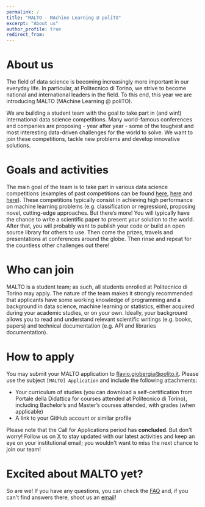 ```yaml
---
permalink: /
title: "MALTO - MAchine Learning @ poliTO"
excerpt: "About us"
author_profile: true
redirect_from: 
---
```


About us
===
The field of data science is becoming increasingly more important in our everyday life. In particular, at Politecnico di Torino, we strive to become national and international leaders in the field. To this end, this year we are introducing MALTO (MAchine Learning @ poliTO).

We are building a student team with the goal to take part in (and win!) international data science competitions. Many world-famous conferences and companies are proposing - year after year - some of the toughest and most interesting data-driven challenges for the world to solve. We want to join these competitions, tackle new problems and develop innovative solutions. 

Goals and activities
===
The main goal of the team is to take part in various data science competitions (examples of past competitions can be found [here](https://kdd.org/kdd2022/), [here](https://neurips.cc/Conferences/2022/CompetitionTrack) and [here](https://semeval.github.io/SemEval2023/)). These competitions typically consist in achieving high performance on machine learning problems (e.g. classification or regression), proposing novel, cutting-edge approaches. But there’s more! You will typically have the chance to write a scientific paper to present your solution to the world. After that, you will probably want to publish your code or build an open source library for others to use. Then come the prizes, travels and presentations at conferences around the globe. Then rinse and repeat for the countless other challenges out there!

Who can join
===
MALTO is a student team; as such, all students enrolled at Politecnico di Torino may apply. The nature of the team makes it strongly recommended that applicants have some working knowledge of programming and a background in data science, machine learning or statistics, either acquired during your academic studies, or on your own. Ideally, your background allows you to read and understand relevant scientific writings (e.g. books, papers) and technical documentation (e.g. API and libraries documentation). 

How to apply
===
You may submit your MALTO application to [flavio.giobergia@polito.it](flavio.giobergia@polito.it). Please use the subject `[MALTO] Application` and include the following attachments:
* Your curriculum of studies (you can download a self-certification from Portale della Didattica for courses attended at Politecnico di Torino), including Bachelor’s and Master’s courses attended, with grades (when applicable)
* A link to your GitHub account or similar profile

Please note that the Call for Applications period has **concluded**. But don't worry! Follow us on [X](https://twitter.com/polimalto) to stay updated with our latest activities and keep an eye on your institutional email; you wouldn't want to miss the next chance to join our team!

Excited about MALTO yet?
===
So are we! If you have any questions, you can check the [FAQ](/faq/) and, if you can't find answers there, shoot us an [email](flavio.giobergia@polito.it)!
